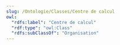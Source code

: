 ```yaml
---
slug: /Ontologie/Classes/Centre de calcul
owl:
  "rdfs:label": "Centre de calcul"
  "rdf:type": "owl:Class"
  "rdfs:subClassOf": "Organisation"
---
```


<OntologyTable frontMatter={frontMatter}/>

